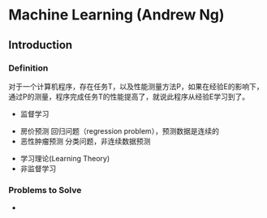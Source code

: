# Machine Learning (Andrew Ng)

## Introduction
### Definition
对于一个计算机程序，存在任务T，以及性能测量方法P，如果在经验E的影响下，通过P的测量，程序完成任务T的性能提高了，就说此程序从经验E学习到了。
- 监督学习
* 房价预测 回归问题（regression problem），预测数据是连续的
* 恶性肿瘤预测 分类问题，非连续数据预测
- 学习理论(Learning Theory)
- 非监督学习

### Problems to Solve
- 
